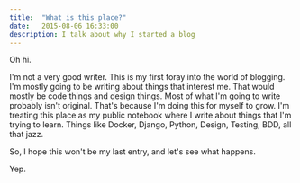 ```yaml
---
title:  "What is this place?"
date:   2015-08-06 16:33:00
description: I talk about why I started a blog
---
```


Oh hi.

I'm not a very good writer. This is my first foray into the world of blogging. I'm mostly going to be writing about things that interest me. That would mostly be code things and design things. Most of what I'm going to write probably isn't original. That's because I'm doing this for myself to grow. I'm treating this place as my public notebook where I write about things that I'm trying to learn. Things like Docker, Django, Python, Design, Testing, BDD, all that jazz.

So, I hope this won't be my last entry, and let's see what happens.

Yep.
